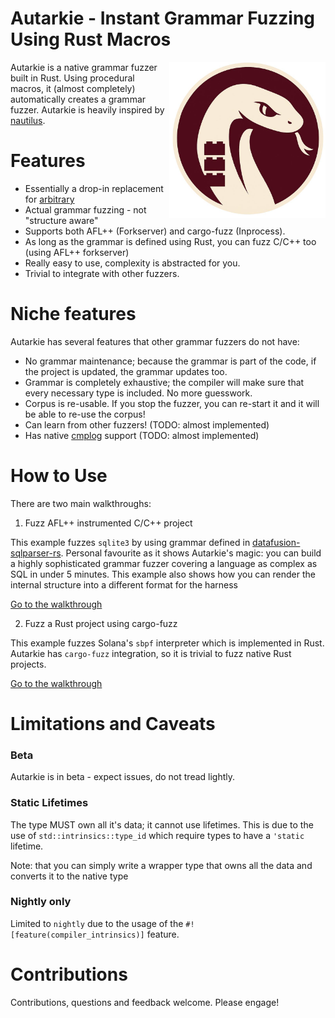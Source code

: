 # Autarkie - Instant Grammar Fuzzing Using Rust Macros
 <img align="right" src="image.jpeg" alt="LibAFL logo" width="250" heigh="250">

Autarkie is a native grammar fuzzer built in Rust. Using procedural macros, it (almost completely) automatically creates a grammar fuzzer. 
Autarkie is heavily inspired by [nautilus](https://github.com/nautilus-fuzz/nautilus).

# Features
- Essentially a drop-in replacement for [arbitrary](https://github.com/rust-fuzz/arbitrary)
- Actual grammar fuzzing - not "structure aware"
- Supports both AFL++ (Forkserver) and cargo-fuzz (Inprocess).
- As long as the grammar is defined using Rust, you can fuzz C/C++ too (using AFL++ forkserver)
- Really easy to use, complexity is abstracted for you.
- Trivial to integrate with other fuzzers.

# Niche features
Autarkie has several features that other grammar fuzzers do not have:
- No grammar maintenance; because the grammar is part of the code, if the project is updated, the grammar updates too.
- Grammar is completely exhaustive; the compiler will make sure that every necessary type is included. No more guesswork.
- Corpus is re-usable. If you stop the fuzzer, you can re-start it and it will be able to re-use the corpus!
- Can learn from other fuzzers! (TODO: almost implemented)
- Has native [cmplog](https://www.ndss-symposium.org/ndss-paper/redqueen-fuzzing-with-input-to-state-correspondence/) support (TODO: almost implemented)

# How to Use
There are two main walkthroughs:
1. Fuzz AFL++ instrumented C/C++ project

This example fuzzes ``sqlite3`` by using grammar defined in [datafusion-sqlparser-rs](https://github.com/apache/datafusion-sqlparser-rs). 
Personal favourite as it shows Autarkie's magic: you can build a highly sophisticated grammar fuzzer covering a language as complex as SQL in under 5 minutes.
This example also shows how you can render the internal structure into a different format for the harness

[Go to the walkthrough](guides/sql.md)


2. Fuzz a Rust project using cargo-fuzz

This example fuzzes Solana's ``sbpf`` interpreter which is implemented in Rust. Autarkie has ``cargo-fuzz`` integration, so it is trivial to fuzz native Rust projects.

[Go to the walkthrough](guides/rbpf.md)


# Limitations and Caveats
### Beta
Autarkie is in beta - expect issues, do not tread lightly. 

### Static Lifetimes
The type MUST own all it's data; it cannot use lifetimes. This is due to the use of ``std::intrinsics::type_id`` which require types to have a ``'static`` lifetime.

Note: that you can simply write a wrapper type that owns all the data and converts it to the native type
### Nightly only
Limited to ``nightly`` due to the usage of  the ``#![feature(compiler_intrinsics)]`` feature.

# Contributions
Contributions, questions and feedback welcome. 
Please engage!
